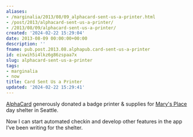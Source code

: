 ```yaml
---
aliases:
- /marginalia/2013/08/09_alphacard-sent-us-a-printer.html
- /post/2013/alphacard-sent-us-a-printer/
- /2013/08/09/alphacard-sent-us-a-printer/
created: '2024-02-22 15:29:04'
date: 2013-08-09 00:00:00+00:00
description: ''
fname: pub.post.2013.08.alphapub.card-sent-us-a-printer
id: eivwih5i4lkz6g86zspaa7x
slug: alphacard-sent-us-a-printer
tags:
- marginalia
- now
title: Card Sent Us a Printer
updated: '2024-02-22 15:29:41'
---
```


[AlphaCard](https://www.alphacard.com) generously donated a badge printer & supplies for [Mary's Place](https://marysplaceseattle.org) day shelter in Seattle.

Now I can start automated checkin and develop other features in the app I’ve been writing for the shelter.